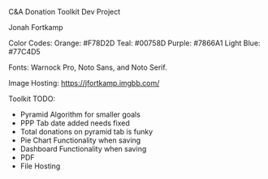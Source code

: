 C&A Donation Toolkit Dev Project

Jonah Fortkamp

Color Codes:
  Orange: #F78D2D
  Teal: #00758D
  Purple: #7866A1
  Light Blue: #77C4D5

Fonts: Warnock Pro, Noto Sans, and Noto Serif.

Image Hosting: https://jfortkamp.imgbb.com/

Toolkit TODO:

* Pyramid Algorithm for smaller goals
* PPP Tab date added needs fixed
* Total donations on pyramid tab is funky
* Pie Chart Functionality when saving
* Dashboard Functionality when saving
* PDF
* File Hosting
